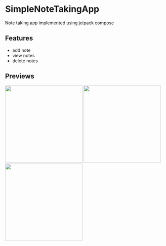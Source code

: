 # SimpleNoteTakingApp
Note taking app implemented using jetpack compose

## Features
- add note
- view notes
- delete notes

## Previews

<p float="left">
<img src="https://user-images.githubusercontent.com/37542189/184168193-34b56399-fc35-4924-b6f8-5d46e640eb53.png" width="250">
<img src="https://user-images.githubusercontent.com/37542189/184168748-78a39c5b-7df2-464d-a9ef-304ed67539e8.png" width="250">
<img src="https://user-images.githubusercontent.com/37542189/184168890-36c0ec9c-6a81-49f2-a62d-df5d1fb1e06c.png" width="250">
</p>


